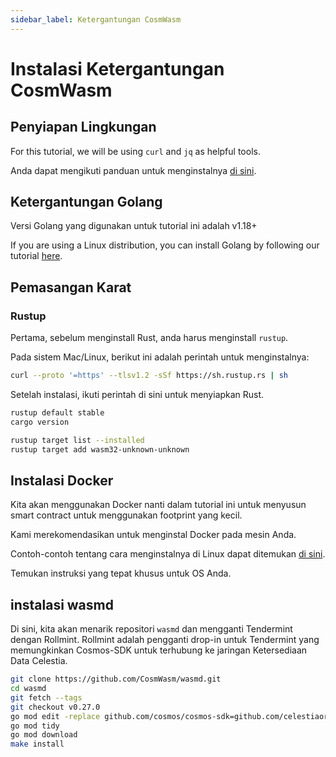 ```yaml
---
sidebar_label: Ketergantungan CosmWasm
---
```


# Instalasi Ketergantungan CosmWasm

## Penyiapan Lingkungan

For this tutorial, we will be using `curl` and `jq` as helpful tools.

Anda dapat mengikuti panduan untuk menginstalnya [di sini](./environment.md#setting-up-dependencies).

## Ketergantungan Golang

Versi Golang yang digunakan untuk tutorial ini adalah v1.18+

If you are using a Linux distribution, you can install Golang by following our tutorial [here](./environment.md#install-golang).

## Pemasangan Karat

### Rustup

Pertama, sebelum menginstall Rust, anda harus menginstall `rustup`.

Pada sistem Mac/Linux, berikut ini adalah perintah untuk menginstalnya:

```sh
curl --proto '=https' --tlsv1.2 -sSf https://sh.rustup.rs | sh
```

Setelah instalasi, ikuti perintah di sini untuk menyiapkan Rust.

```sh
rustup default stable
cargo version

rustup target list --installed
rustup target add wasm32-unknown-unknown
```

## Instalasi Docker

Kita akan menggunakan Docker nanti dalam tutorial ini untuk menyusun smart contract untuk menggunakan footprint yang kecil.

Kami merekomendasikan untuk menginstal Docker pada mesin Anda.

Contoh-contoh tentang cara menginstalnya di Linux dapat ditemukan [di sini](https://docs.docker.com/engine/install/ubuntu/).

Temukan instruksi yang tepat khusus untuk OS Anda.

## instalasi wasmd

Di sini, kita akan menarik repositori `wasmd` dan mengganti Tendermint dengan Rollmint. Rollmint adalah pengganti drop-in untuk Tendermint yang memungkinkan Cosmos-SDK untuk terhubung ke jaringan Ketersediaan Data Celestia.

```sh
git clone https://github.com/CosmWasm/wasmd.git
cd wasmd
git fetch --tags
git checkout v0.27.0
go mod edit -replace github.com/cosmos/cosmos-sdk=github.com/celestiaorg/cosmos-sdk-rollmint@v0.46.1-rollmint-v0.4.0
go mod tidy 
go mod download
make install
```

